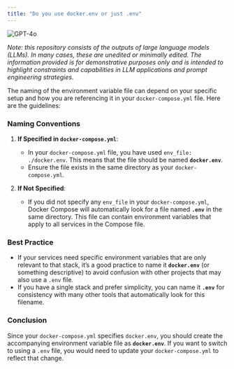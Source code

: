 ```yaml
---
title: "Do you use docker.env or just .env"
---
```

![GPT-4o](https://img.shields.io/badge/GPT--4o-3333FF?style=for-the-badge&logo=openai&logoColor=white)



*Note: this repository consists of the outputs of large language models (LLMs). In many cases, these are unedited or minimally edited. The information provided is for demonstrative purposes only and is intended to highlight constraints and capabilities in LLM applications and prompt engineering strategies.*


The naming of the environment variable file can depend on your specific setup and how you are referencing it in your `docker-compose.yml` file. Here are the guidelines:

### Naming Conventions

1. **If Specified in `docker-compose.yml`**:
   - In your `docker-compose.yml` file, you have used `env_file: ./docker.env`. This means that the file should be named **`docker.env`**.
   - Ensure the file exists in the same directory as your `docker-compose.yml`.

2. **If Not Specified**:
   - If you did not specify any `env_file` in your `docker-compose.yml`, Docker Compose will automatically look for a file named **`.env`** in the same directory. This file can contain environment variables that apply to all services in the Compose file.

### Best Practice
- If your services need specific environment variables that are only relevant to that stack, it’s a good practice to name it **`docker.env`** (or something descriptive) to avoid confusion with other projects that may also use a `.env` file.
- If you have a single stack and prefer simplicity, you can name it **`.env`** for consistency with many other tools that automatically look for this filename.

### Conclusion
Since your `docker-compose.yml` specifies `docker.env`, you should create the accompanying environment variable file as **`docker.env`**. If you want to switch to using a `.env` file, you would need to update your `docker-compose.yml` to reflect that change.